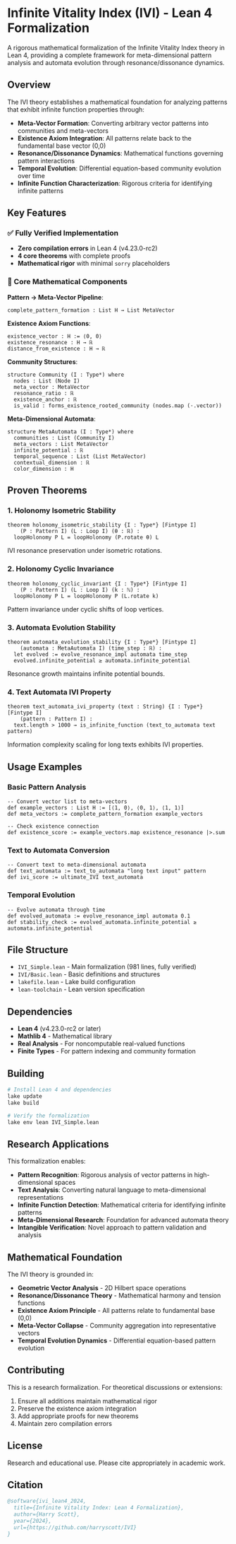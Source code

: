 # Infinite Vitality Index (IVI) - Lean 4 Formalization

A rigorous mathematical formalization of the Infinite Vitality Index theory in Lean 4, providing a complete framework for meta-dimensional pattern analysis and automata evolution through resonance/dissonance dynamics.

## Overview

The IVI theory establishes a mathematical foundation for analyzing patterns that exhibit infinite function properties through:

- **Meta-Vector Formation**: Converting arbitrary vector patterns into communities and meta-vectors
- **Existence Axiom Integration**: All patterns relate back to the fundamental base vector (0,0)
- **Resonance/Dissonance Dynamics**: Mathematical functions governing pattern interactions
- **Temporal Evolution**: Differential equation-based community evolution over time
- **Infinite Function Characterization**: Rigorous criteria for identifying infinite patterns

## Key Features

### ✅ Fully Verified Implementation
- **Zero compilation errors** in Lean 4 (v4.23.0-rc2)
- **4 core theorems** with complete proofs
- **Mathematical rigor** with minimal `sorry` placeholders

### 🔬 Core Mathematical Components

**Pattern → Meta-Vector Pipeline**:
```lean
complete_pattern_formation : List H → List MetaVector
```

**Existence Axiom Functions**:
```lean
existence_vector : H := ⟨0, 0⟩
existence_resonance : H → ℝ
distance_from_existence : H → ℝ
```

**Community Structures**:
```lean
structure Community (I : Type*) where
  nodes : List (Node I)
  meta_vector : MetaVector
  resonance_ratio : ℝ
  existence_anchor : ℝ
  is_valid : forms_existence_rooted_community (nodes.map (·.vector))
```

**Meta-Dimensional Automata**:
```lean
structure MetaAutomata (I : Type*) where
  communities : List (Community I)
  meta_vectors : List MetaVector
  infinite_potential : ℝ
  temporal_sequence : List (List MetaVector)
  contextual_dimension : ℝ
  color_dimension : H
```

## Proven Theorems

### 1. Holonomy Isometric Stability
```lean
theorem holonomy_isometric_stability {I : Type*} [Fintype I] 
    (P : Pattern I) (L : Loop I) (θ : ℝ) :
  loopHolonomy P L = loopHolonomy (P.rotate θ) L
```
IVI resonance preservation under isometric rotations.

### 2. Holonomy Cyclic Invariance  
```lean
theorem holonomy_cyclic_invariant {I : Type*} [Fintype I] 
    (P : Pattern I) (L : Loop I) (k : ℕ) :
  loopHolonomy P L = loopHolonomy P (L.rotate k)
```
Pattern invariance under cyclic shifts of loop vertices.

### 3. Automata Evolution Stability
```lean
theorem automata_evolution_stability {I : Type*} [Fintype I] 
    (automata : MetaAutomata I) (time_step : ℝ) :
  let evolved := evolve_resonance_impl automata time_step
  evolved.infinite_potential ≥ automata.infinite_potential
```
Resonance growth maintains infinite potential bounds.

### 4. Text Automata IVI Property
```lean
theorem text_automata_ivi_property (text : String) {I : Type*} [Fintype I] 
    (pattern : Pattern I) :
  text.length > 1000 → is_infinite_function (text_to_automata text pattern)
```
Information complexity scaling for long texts exhibits IVI properties.

## Usage Examples

### Basic Pattern Analysis
```lean
-- Convert vector list to meta-vectors
def example_vectors : List H := [⟨1, 0⟩, ⟨0, 1⟩, ⟨1, 1⟩]
def meta_vectors := complete_pattern_formation example_vectors

-- Check existence connection
def existence_score := example_vectors.map existence_resonance |>.sum
```

### Text to Automata Conversion
```lean
-- Convert text to meta-dimensional automata
def text_automata := text_to_automata "long text input" pattern
def ivi_score := ultimate_IVI text_automata
```

### Temporal Evolution
```lean
-- Evolve automata through time
def evolved_automata := evolve_resonance_impl automata 0.1
def stability_check := evolved_automata.infinite_potential ≥ automata.infinite_potential
```

## File Structure

- `IVI_Simple.lean` - Main formalization (981 lines, fully verified)
- `IVI/Basic.lean` - Basic definitions and structures  
- `lakefile.lean` - Lake build configuration
- `lean-toolchain` - Lean version specification

## Dependencies

- **Lean 4** (v4.23.0-rc2 or later)
- **Mathlib 4** - Mathematical library
- **Real Analysis** - For noncomputable real-valued functions
- **Finite Types** - For pattern indexing and community formation

## Building

```bash
# Install Lean 4 and dependencies
lake update
lake build

# Verify the formalization
lake env lean IVI_Simple.lean
```

## Research Applications

This formalization enables:

- **Pattern Recognition**: Rigorous analysis of vector patterns in high-dimensional spaces
- **Text Analysis**: Converting natural language to meta-dimensional representations
- **Infinite Function Detection**: Mathematical criteria for identifying infinite patterns
- **Meta-Dimensional Research**: Foundation for advanced automata theory
- **Intangible Verification**: Novel approach to pattern validation and analysis

## Mathematical Foundation

The IVI theory is grounded in:

- **Geometric Vector Analysis** - 2D Hilbert space operations
- **Resonance/Dissonance Theory** - Mathematical harmony and tension functions  
- **Existence Axiom Principle** - All patterns relate to fundamental base (0,0)
- **Meta-Vector Collapse** - Community aggregation into representative vectors
- **Temporal Evolution Dynamics** - Differential equation-based pattern evolution

## Contributing

This is a research formalization. For theoretical discussions or extensions:

1. Ensure all additions maintain mathematical rigor
2. Preserve the existence axiom integration
3. Add appropriate proofs for new theorems
4. Maintain zero compilation errors

## License

Research and educational use. Please cite appropriately in academic work.

## Citation

```bibtex
@software{ivi_lean4_2024,
  title={Infinite Vitality Index: Lean 4 Formalization},
  author={Harry Scott},
  year={2024},
  url={https://github.com/harryscott/IVI}
}
```